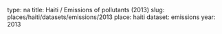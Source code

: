 type: na
title: Haiti / Emissions of pollutants (2013)
slug: places/haiti/datasets/emissions/2013
place: haiti
dataset: emissions
year: 2013

